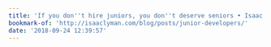```yaml
---
title: 'If you don''t hire juniors, you don''t deserve seniors • Isaac Lyman'
bookmark-of: 'http://isaaclyman.com/blog/posts/junior-developers/'
date: '2018-09-24 12:39:57'
---
```


